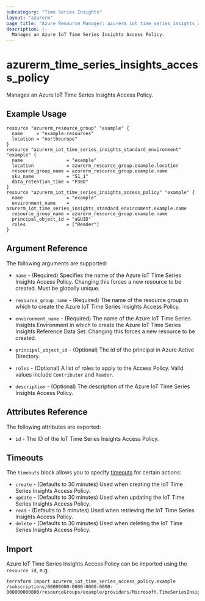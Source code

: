 ```yaml
---
subcategory: "Time Series Insights"
layout: "azurerm"
page_title: "Azure Resource Manager: azurerm_iot_time_series_insights_access_policy"
description: |-
  Manages an Azure IoT Time Series Insights Access Policy.
---
```


# azurerm_time_series_insights_access_policy

Manages an Azure IoT Time Series Insights Access Policy.

## Example Usage

```hcl
resource "azurerm_resource_group" "example" {
  name     = "example-resources"
  location = "northeurope"
}
resource "azurerm_iot_time_series_insights_standard_environment" "example" {
  name                = "example"
  location            = azurerm_resource_group.example.location
  resource_group_name = azurerm_resource_group.example.name
  sku_name            = "S1_1"
  data_retention_time = "P30D"
}
resource "azurerm_iot_time_series_insights_access_policy" "example" {
  name                = "example"
  environment_name    = azurerm_iot_time_series_insights_standard_environment.example.name
  resource_group_name = azurerm_resource_group.example.name
  principal_object_id = "aGUID"
  roles               = ["Reader"]
}
```

## Argument Reference

The following arguments are supported:

* `name` - (Required) Specifies the name of the Azure IoT Time Series Insights Access Policy. Changing this forces a new resource to be created. Must be globally unique.

* `resource_group_name` - (Required) The name of the resource group in which to create the Azure IoT Time Series Insights Access Policy.

* `environment_name` - (Required) The name of the Azure IoT Time Series Insights Environment in which to create the Azure IoT Time Series Insights Reference Data Set. Changing this forces a new resource to be created.

* `principal_object_id` - (Optional) The id of the principal in Azure Active Directory.

* `roles` - (Optional) A list of roles to apply to the Access Policy. Valid values include `Contributor` and `Reader`.

* `description` - (Optional) The description of the Azure IoT Time Series Insights Access Policy.

## Attributes Reference

The following attributes are exported:

* `id` - The ID of the IoT Time Series Insights Access Policy.

## Timeouts

The `timeouts` block allows you to specify [timeouts](https://www.terraform.io/docs/configuration/resources.html#timeouts) for certain actions:

* `create` - (Defaults to 30 minutes) Used when creating the IoT Time Series Insights Access Policy.
* `update` - (Defaults to 30 minutes) Used when updating the IoT Time Series Insights Access Policy.
* `read` - (Defaults to 5 minutes) Used when retrieving the IoT Time Series Insights Access Policy.
* `delete` - (Defaults to 30 minutes) Used when deleting the IoT Time Series Insights Access Policy.

## Import

Azure IoT Time Series Insights Access Policy can be imported using the `resource id`, e.g.

```shell
terraform import azurerm_iot_time_series_access_policy.example /subscriptions/00000000-0000-0000-0000-000000000000/resourceGroups/example/providers/Microsoft.TimeSeriesInsights/environments/environment1/accessPolicies/example
```
